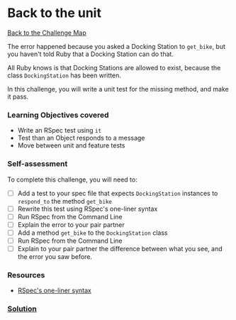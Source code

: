 # Back to the unit

[Back to the Challenge Map](../0_challenge_map.md)

The error happened because you asked a Docking Station to `get_bike`, but you haven't told Ruby that a Docking Station can do that.

All Ruby knows is that Docking Stations are allowed to exist, because the class `DockingStation` has been written.

In this challenge, you will write a unit test for the missing method, and make it pass.

### Learning Objectives covered
- Write an RSpec test using `it`
- Test than an Object responds to a message
- Move between unit and feature tests

### Self-assessment

To complete this challenge, you will need to:

- [ ] Add a test to your spec file that expects `DockingStation` instances to `respond_to` the method `get_bike`
- [ ] Rewrite this test using RSpec's one-liner syntax
- [ ] Run RSpec from the Command Line
- [ ] Explain the error to your pair partner
- [ ] Add a method `get_bike` to the `DockingStation` class
- [ ] Run RSpec from the Command Line
- [ ] Explain to your pair partner the difference between what you see, and the error you saw before.

### Resources

- [RSpec's one-liner syntax](https://www.relishapp.com/rspec/rspec-core/v/3-2/docs/subject/one-liner-syntax)

### [Solution](solutions/8.md)